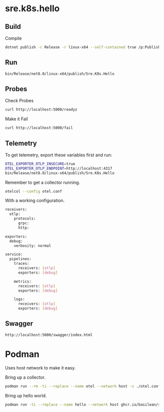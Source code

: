 # sre.k8s.hello

## Build
Compile
```bash
dotnet publish -c Release -r linux-x64 --self-contained true /p:PublishAot=true
```

## Run
```bash
bin/Release/net8.0/linux-x64/publish/Sre.K8s.Hello
```

## Probes
Check Probes
```bash
curl http://localhost:5000/readyz
```

Make it Fail
```bash
curl http://localhost:5000/fail
```

## Telemetry
To get telemetry, export these variables first and run:
```bash
OTEL_EXPORTER_OTLP_INSECURE=true
OTEL_EXPORTER_OTLP_ENDPOINT=http://localhost:4317
bin/Release/net8.0/linux-x64/publish/Sre.K8s.Hello
```

Remember to get a collector running.
```bash
otelcol --config otel.conf
```

With a working configuration.
```bash
receivers:
  otlp:
    protocols:
      grpc:
      http:

exporters:
  debug:
    verbosity: normal

service:
  pipelines:
    traces:
      receivers: [otlp]
      exporters: [debug]

    metrics:
      receivers: [otlp]
      exporters: [debug]

    logs:
      receivers: [otlp]
      exporters: [debug]
```

## Swagger
```
http://localhost:5000/swagger/index.html
```

# Podman
Uses host network to make it easy.

Bring up a collector.
```bash
podman run --rm -ti --replace --name otel --network host -v ./otel.conf:/etc/otelcol/config.yaml:ro docker.io/otel/opentelemetry-collector:latest --config /etc/otelcol/config.yaml
```

Bring up hello world.
```bash
podman run -ti --replace --name hello --network host ghcr.io/basilean/sre.k8s.hello/sre-k8s-hello:latest
```
